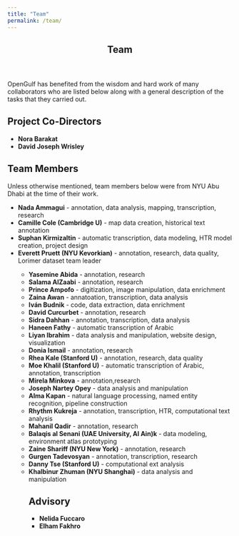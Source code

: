 ```yaml
---
title: "Team"
permalink: /team/
---
```


<!-- One -->
<section id="one">
	<div class="inner">
		<header class="major">
			<h1>Team</h1>
		</header>

<!-- Content -->
<p>
	OpenGulf has benefited from the wisdom and hard work of many collaborators who are listed below along with a general description of the tasks that they carried out. </p>

<h2 id="content">Project Co-Directors </h2>
<p>
	<ul>
		<li><b>Nora Barakat</b></li>
		<li><b>David Joseph Wrisley</b></li>
	</ul>
</p>

<h2 id="content"> Team Members </h2>

<p>
	Unless otherwise mentioned, team members below were from NYU Abu Dhabi at the time of their work.</p>

<p>

<p>
<ul>
   		<li><b>Nada Ammagui</b> - annotation, data analysis, mapping, transcription, research</li>
		<li><b>Camille Cole (Cambridge U)</b> - map data creation, historical text annotation</li>
		<li><b>Suphan Kirmizaltin</b> - automatic transcription, data modeling, HTR model creation, project design</li>
		<li><b>Everett Pruett (NYU Kevorkian)</b> - annotation, research, data quality, Lorimer dataset team leader</li>
	<p>
	<ul>
		<li><b>Yasemine Abida</b> - annotation, research
		<li><b>Salama AlZaabi</b> - annotation, research
		<li><b>Prince Ampofo</b> - digitization, image manipulation, data enrichment
		<li><b>Zaina Awan</b> - annatoation, transcription, data analysis
		<li><b>Iván Budnik</b> - code, data extraction, data enrichment
		<li><b>David Curcurbet</b> - annotation, research
		<li><b>Sidra Dahhan</b> - annotation, transcription, data analysis
		<li><b>Haneen Fathy</b> - automatic transcription of Arabic
		<li><b>Liyan Ibrahim</b> - data analysis and manipulation, website design, visualization
		<li><b>Donia Ismail</b> - annotation, research
		<li><b>Rhea Kale (Stanford U)</b> - annotation, research, data quality
		<li><b>Moe Khalil (Stanford U)</b> - automatic transcription of Arabic, annotation, transcription
		<li><b>Mirela Minkova</b> - annotation,research
		<li><b>Joseph Nartey Opey</b> - data analysis and manipulation
		<li><b>Alma Kapan</b> - natural language processing, named entity recognition, pipeline construction
		<li><b>Rhythm Kukreja</b> - annotation, transcription, HTR, computational text analysis
		<li><b>Mahanil Qadir</b> - annotation, research
		<li><b>Balaqis al Senani (UAE University, Al Ain)k</b> - data modeling, environment atlas prototyping
		<li><b>Zaine Shariff (NYU New York)</b> - annotation, research
		<li><b>Gurgen Tadevosyan</b> - annotation, transcription, research
		<li><b>Danny Tse (Stanford U)</b> - computational ext analysis
		<li><b>Khalbinur Zhuman (NYU Shanghai)</b> - data analysis and manipulation

<h2 id="content"> Advisory </h2>
	<ul>
		<li><b>Nelida Fuccaro</b></li>
		<li><b>Elham Fakhro</b></li>
	</ul>


